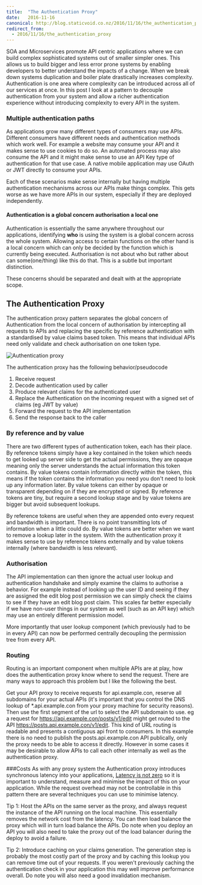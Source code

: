 ```yaml
---
title:  "The Authentication Proxy"
date:   2016-11-16
canonical: http://blog.staticvoid.co.nz/2016/11/16/the_authentication_proxy
redirect_from:
  - 2016/11/16/the_authentication_proxy
---
```

SOA and Microservices promote API centric applications where we can build complex sophisticated systems out of smaller simpler ones. This allows us to build bigger and less error prone systems by enabling developers to better understand the impacts of a change. When we break down systems duplication and boiler plate drastically increases complexity. Authentication is one area where complexity can be introduced across all of our services at once. In this post I look at a pattern to decouple authentication from your system and allow a richer authentication experience without introducing complexity to every API in the system.

### Multiple authentication paths

As applications grow many different types of consumers may use APIs. Different consumers have different needs and authentication methods which work well. For example a website may consume your API and it makes sense to use cookies to do so. An automated process may also consume the API and it might make sense to use an API Key type of authentication for that use case. A native mobile application may use OAuth or JWT directly to consume your APIs.

Each of these scenarios make sense internally but having multiple authentication mechanisms across our APIs make things complex. This gets worse as we have more APIs in our system, especially if they are deployed independently.

#### Authentication is a global concern authorisation a local one

Authentication is essentially the same anywhere throughout our applications, identifying **who** is using the system is a global concern across the whole system. Allowing access to certain functions on the other hand is a local concern which can only be decided by the function which is currently being executed. Authorisation is not about who but rather about can some(one/thing) like this do that. This is a subtle but important distinction.

These concerns should be separated and dealt with at the appropriate scope.

## The Authentication Proxy
The authentication proxy pattern separates the global concern of Authentication from the local concern of authorisation by intercepting all requests to APIs and replacing the specific by reference authentication with a standardised by value claims based token. This means that individual APIs need only validate and check authorisation on one token type.

![Authentication proxy](http://i.imgur.com/QGDfNGC.png)

The authentication proxy has the following behavior/pseudocode

 1. Receive request
 2. Decode authentication used by caller
 3. Produce relevant claims for the authenticated user
 4. Replace the Authentication on the incoming request with a signed set of claims (eg JWT by value)
 5. Forward the request to the API implementation
 6. Send the response back to the caller

### By reference and by value

There are two different types of authentication token, each has their place. By reference tokens simply have a key contained in the token which needs to get looked up server side to get the actual permissions, they are opaque meaning only the server understands the actual information this token contains. By value tokens contain information directly within the token, this means if the token contains the information you need you don't need to look up any information later. By value tokens can either by opaque or transparent depending on if they are encrypted or signed. By reference tokens are tiny, but require a second lookup stage and by value tokens are bigger but avoid subsequent lookups.

By reference tokens are useful when they are appended onto every request and bandwidth is important. There is no point transmitting lots of information when a little could do. By value tokens are better when we want to remove a lookup later in the system. With the authentication proxy it makes sense to use by reference tokens externally and by value tokens internally (where bandwidth is less relevant).

### Authorisation

The API implementation can then ignore the actual user lookup and authentication handshake and simply examine the claims to authorise a behavior. For example instead of looking up the user ID and seeing if they are assigned the edit blog post permission we can simply check the claims to see if they have an edit blog post claim. This scales far better especially if we have non-user things in our system as well (such as an API key) which may use an entirely different permission model.

More importantly that user lookup component (which previously had to be in every API) can now be performed centrally decoupling the permission tree from every API.

### Routing

Routing is an important component when multiple APIs are at play, how does the authentication proxy know where to send the request. There are many ways to approach this problem but I like the following the best.

Get your API proxy to receive requests for api.example.con, reserve all subdomains for your actual APIs (it's important that you control the DNS lookup of *.api.example.con from your proxy machine for security reasons). Then use the first segment of the url to select the API subdomain to use. eg a request for https://api.example.con/posts/v1/edit might get routed to the API https://posts.api.example.con/v1/edit. This kind of URL routing is readable and presents a contiguous api front to consumers. In this example there is no need to publish the posts.api.example.con API publically, only the proxy needs to be able to access it directly. However in some cases it may be desirable to allow APIs to call each other internally as well as the authentication proxy.

###Costs
As with any proxy system the Authentication proxy introduces synchronous latency into your applications, [Latency is not zero](https://en.wikipedia.org/wiki/Fallacies_of_distributed_computing) so it is important to understand, measure and minimise the impact of this on your application. While the request overhead may not be controllable in this pattern there are several techniques you can use to minimise latency.

Tip 1:
Host the APIs on the same server as the proxy, and always request the instance of the API running on the local machine. This essentially removes the network cost from the latency. You can then load balance the proxy which will in turn load balance the APIs. Do note when you deploy an API you will also need to take the proxy out of the load balancer during the deploy to avoid a failure.

Tip 2:
Introduce caching on your claims generation. The generation step is probably the most costly part of the proxy and by caching this lookup you can remove time out of your requests. If you weren't previously caching the authentication check in your application this may well improve performance overall. Do note you will also need a good invalidation mechanism.
